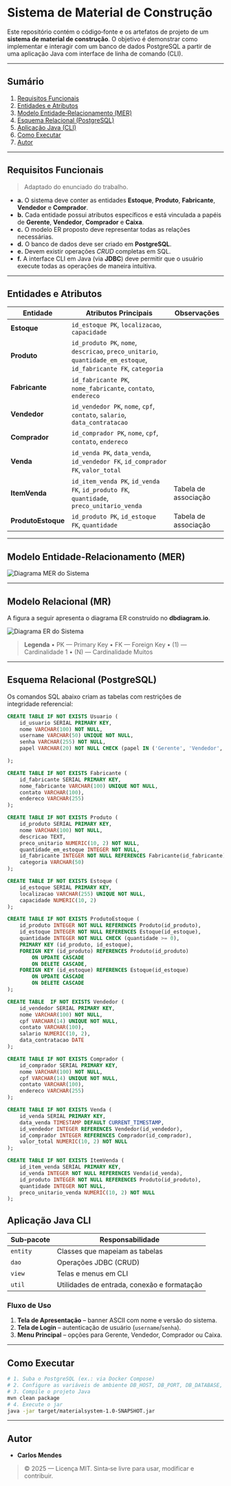 # Sistema de Material de Construção

Este repositório contém o código‑fonte e os artefatos de projeto de um **sistema de material de construção**.  O objetivo é demonstrar como implementar e interagir com um banco de dados PostgreSQL a partir de uma aplicação Java com interface de linha de comando (CLI).

---

## Sumário

1. [Requisitos Funcionais](#requisitos-funcionais)
2. [Entidades e Atributos](#entidades-e-atributos)
3. [Modelo Entidade‑Relacionamento (MER)](#modelo-entidade-relacionamento-mer)
4. [Esquema Relacional (PostgreSQL)](#esquema-relacional-postgresql)
5. [Aplicação Java (CLI)](#aplicação-java-cli)
6. [Como Executar](#como-executar)
7. [Autor](#autor)

---

## Requisitos Funcionais

> Adaptado do enunciado do trabalho.

* **a.** O sistema deve conter as entidades **Estoque**, **Produto**, **Fabricante**, **Vendedor** e **Comprador**.
* **b.** Cada entidade possui atributos específicos e está vinculada a papéis de **Gerente**, **Vendedor**, **Comprador** e **Caixa**.
* **c.** O modelo ER proposto deve representar todas as relações necessárias.
* **d.** O banco de dados deve ser criado em **PostgreSQL**.
* **e.** Devem existir operações *CRUD* completas em SQL.
* **f.** A interface CLI em Java (via **JDBC**) deve permitir que o usuário execute todas as operações de maneira intuitiva.

---

## Entidades e Atributos

| Entidade       | Atributos Principais                                                                                             | Observações          |
| -------------- | ---------------------------------------------------------------------------------------------------------------- | -------------------- |
| **Estoque**    | `id_estoque PK`, `localizacao`, `capacidade`                                                                     |                      |
| **Produto**    | `id_produto PK`, `nome`, `descricao`, `preco_unitario`, `quantidade_em_estoque`, `id_fabricante FK`, `categoria` |                      |
| **Fabricante** | `id_fabricante PK`, `nome_fabricante`, `contato`, `endereco`                                                     |                      |
| **Vendedor**   | `id_vendedor PK`, `nome`, `cpf`, `contato`, `salario`, `data_contratacao`                                        |                      |
| **Comprador**  | `id_comprador PK`, `nome`, `cpf`, `contato`, `endereco`                                                          |                      |
| **Venda**      | `id_venda PK`, `data_venda`, `id_vendedor FK`, `id_comprador FK`, `valor_total`                                  |                      |
| **ItemVenda**  | `id_item_venda PK`, `id_venda FK`, `id_produto FK`, `quantidade`, `preco_unitario_venda`                         | Tabela de associação |
| **ProdutoEstoque**  | `id_produto PK`, `id_estoque FK`, `quantidade`| Tabela de associação |

---

## Modelo Entidade‑Relacionamento (MER)

![Diagrama MER do Sistema](image/mer.jpg)


---

## Modelo Relacional (MR)

A figura a seguir apresenta o diagrama ER construído no **dbdiagram.io**.

![Diagrama ER do Sistema](image/image.png)

> **Legenda**
> • PK — Primary Key
> • FK — Foreign Key
> • (1) — Cardinalidade 1
> • (N) — Cardinalidade Muitos

---
## Esquema Relacional (PostgreSQL)

Os comandos SQL abaixo criam as tabelas com restrições de integridade referencial:

```sql
CREATE TABLE IF NOT EXISTS Usuario (
    id_usuario SERIAL PRIMARY KEY,
    nome VARCHAR(100) NOT NULL,
    username VARCHAR(50) UNIQUE NOT NULL,
    senha VARCHAR(255) NOT NULL,
    papel VARCHAR(20) NOT NULL CHECK (papel IN ('Gerente', 'Vendedor', 'Comprador', 'gerente', 'vendedor', 'comprador','Caixa', 'caixa'))

);

CREATE TABLE IF NOT EXISTS Fabricante (
    id_fabricante SERIAL PRIMARY KEY,
    nome_fabricante VARCHAR(100) UNIQUE NOT NULL,
    contato VARCHAR(100),
    endereco VARCHAR(255)
);

CREATE TABLE IF NOT EXISTS Produto (
    id_produto SERIAL PRIMARY KEY,
    nome VARCHAR(100) NOT NULL,
    descricao TEXT,
    preco_unitario NUMERIC(10, 2) NOT NULL,
    quantidade_em_estoque INTEGER NOT NULL,
    id_fabricante INTEGER NOT NULL REFERENCES Fabricante(id_fabricante),
    categoria VARCHAR(50)
);

CREATE TABLE IF NOT EXISTS Estoque (
    id_estoque SERIAL PRIMARY KEY,
    localizacao VARCHAR(255) UNIQUE NOT NULL,
    capacidade NUMERIC(10, 2)
);

CREATE TABLE IF NOT EXISTS ProdutoEstoque (
    id_produto INTEGER NOT NULL REFERENCES Produto(id_produto),
    id_estoque INTEGER NOT NULL REFERENCES Estoque(id_estoque),
    quantidade INTEGER NOT NULL CHECK (quantidade >= 0),
    PRIMARY KEY (id_produto, id_estoque),
    FOREIGN KEY (id_produto) REFERENCES Produto(id_produto)
        ON UPDATE CASCADE
        ON DELETE CASCADE,
    FOREIGN KEY (id_estoque) REFERENCES Estoque(id_estoque)
        ON UPDATE CASCADE
        ON DELETE CASCADE
);

CREATE TABLE  IF NOT EXISTS Vendedor (
    id_vendedor SERIAL PRIMARY KEY,
    nome VARCHAR(100) NOT NULL,
    cpf VARCHAR(14) UNIQUE NOT NULL,
    contato VARCHAR(100),
    salario NUMERIC(10, 2),
    data_contratacao DATE
);

CREATE TABLE IF NOT EXISTS Comprador (
    id_comprador SERIAL PRIMARY KEY,
    nome VARCHAR(100) NOT NULL,
    cpf VARCHAR(14) UNIQUE NOT NULL,
    contato VARCHAR(100),
    endereco VARCHAR(255)
);

CREATE TABLE IF NOT EXISTS Venda (
    id_venda SERIAL PRIMARY KEY,
    data_venda TIMESTAMP DEFAULT CURRENT_TIMESTAMP,
    id_vendedor INTEGER REFERENCES Vendedor(id_vendedor),
    id_comprador INTEGER REFERENCES Comprador(id_comprador),
    valor_total NUMERIC(10, 2) NOT NULL
);

CREATE TABLE IF NOT EXISTS ItemVenda (
    id_item_venda SERIAL PRIMARY KEY,
    id_venda INTEGER NOT NULL REFERENCES Venda(id_venda),
    id_produto INTEGER NOT NULL REFERENCES Produto(id_produto),
    quantidade INTEGER NOT NULL,
    preco_unitario_venda NUMERIC(10, 2) NOT NULL
);
```


## Aplicação Java CLI

| Sub‑pacote | Responsabilidade                            |
| ---------- | ------------------------------------------- |
| `entity`   | Classes que mapeiam as tabelas              |
| `dao`      | Operações JDBC (CRUD)                       |
| `view`     | Telas e menus em CLI                        |
| `util`     | Utilidades de entrada, conexão e formatação |

### Fluxo de Uso

1. **Tela de Apresentação** – banner ASCII com nome e versão do sistema.
2. **Tela de Login** – autenticação de usuário (`username`/`senha`).
3. **Menu Principal** – opções para Gerente, Vendedor, Comprador ou Caixa.

---

## Como Executar

```bash
# 1. Suba o PostgreSQL (ex.: via Docker Compose)
# 2. Configure as variáveis de ambiente DB_HOST, DB_PORT, DB_DATABASE, DB_USER, DB_PASS
# 3. Compile o projeto Java
mvn clean package
# 4. Execute o jar
java -jar target/materialsystem-1.0-SNAPSHOT.jar
```

---

## Autor

* **Carlos Mendes**  

> © 2025 — Licença MIT. Sinta‑se livre para usar, modificar e contribuir.
